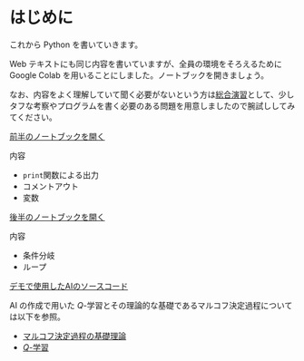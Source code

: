 # はじめに
これから Python を書いていきます。

Web テキストにも同じ内容を書いていますが、全員の環境をそろえるために Google Colab を用いることにしました。ノートブックを開きましょう。

なお、内容をよく理解していて聞く必要がないという方は[総合演習](https://colab.research.google.com/github/aiko-63180/notebooks/blob/main/problems.ipynb)として、少しタフな考察やプログラムを書く必要のある問題を用意しましたので腕試ししてみてください。


[前半のノートブックを開く](https://colab.research.google.com/github/aiko-63180/notebooks/blob/main/text1.ipynb)

内容

- `print`関数による出力
- コメントアウト
- 変数

[後半のノートブックを開く](https://colab.research.google.com/github/aiko-63180/notebooks/blob/main/text2.ipynb)

内容

- 条件分岐
- ループ


[デモで使用したAIのソースコード](https://github.com/aiko-63180/racing)

AI の作成で用いた $Q$-学習とその理論的な基礎であるマルコフ決定過程については以下を参照。

- [マルコフ決定過程の基礎理論](../others/mdp.md)
- [$Q$-学習](../others/q_learning.md)